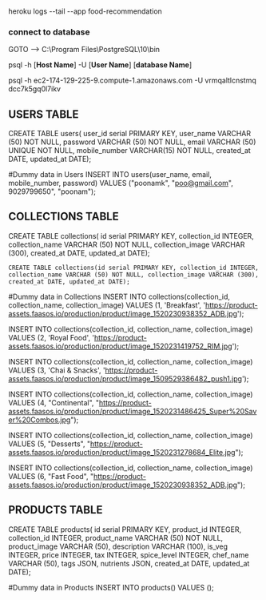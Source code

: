 ###
heroku logs --tail --app food-recommendation

### connect to database
GOTO --> C:\Program Files\PostgreSQL\10\bin

psql -h [**Host Name**] -U [**User Name**] [**database Name**]

psql -h ec2-174-129-225-9.compute-1.amazonaws.com -U vrmqaltlcnstmq dcc7k5gq0l7ikv

## USERS TABLE
CREATE TABLE users(
	user_id serial PRIMARY KEY, 
	user_name VARCHAR (50) NOT NULL, 
	password VARCHAR (50) NOT NULL, 
	email VARCHAR (50) UNIQUE NOT NULL, 
	mobile_number VARCHAR(15) NOT NULL, 
	created_at DATE, updated_at DATE);

#Dummy data in Users
INSERT INTO users(user_name, email, mobile_number, password) VALUES ("poonamk", "poo@gmail.com", 9029799650", "poonam");

## COLLECTIONS TABLE
CREATE TABLE collections(
	id serial PRIMARY KEY, 
	collection_id INTEGER, 
	collection_name VARCHAR (50) NOT NULL, 
	collection_image VARCHAR (300), 
	created_at DATE, updated_at DATE);

	CREATE TABLE collections(id serial PRIMARY KEY, collection_id INTEGER, collection_name VARCHAR (50) NOT NULL, collection_image VARCHAR (300), created_at DATE, updated_at DATE);

#Dummy data in Collections
INSERT INTO collections(collection_id, collection_name, collection_image) VALUES (1, 'Breakfast', 'https://product-assets.faasos.io/production/product/image_1520230938352_ADB.jpg');

INSERT INTO collections(collection_id, collection_name, collection_image) VALUES (2, 'Royal Food', 'https://product-assets.faasos.io/production/product/image_1520231419752_RIM.jpg');

INSERT INTO collections(collection_id, collection_name, collection_image) VALUES (3, 'Chai & Snacks', 'https://product-assets.faasos.io/production/product/image_1509529386482_push1.jpg');

INSERT INTO collections(collection_id, collection_name, collection_image) VALUES (4, "Continental", "https://product-assets.faasos.io/production/product/image_1520231486425_Super%20Saver%20Combos.jpg");

INSERT INTO collections(collection_id, collection_name, collection_image) VALUES (5, "Desserts", "https://product-assets.faasos.io/production/product/image_1520231278684_Elite.jpg");

INSERT INTO collections(collection_id, collection_name, collection_image) VALUES (6, "Fast Food", "https://product-assets.faasos.io/production/product/image_1520230938352_ADB.jpg");


## PRODUCTS TABLE
CREATE TABLE products(
	id serial PRIMARY KEY, 
	product_id INTEGER, 
	collection_id INTEGER, 
	product_name VARCHAR (50) NOT NULL, 
	product_image VARCHAR (50), 
	description VARCHAR (100), 
	is_veg INTEGER, 
	price INTEGER,
	tax INTEGER,
	spice_level INTEGER,
	chef_name VARCHAR (50),
	tags JSON,
	nutrients JSON,
	created_at DATE, updated_at DATE);

#Dummy data in Products
INSERT INTO products() VALUES ();

